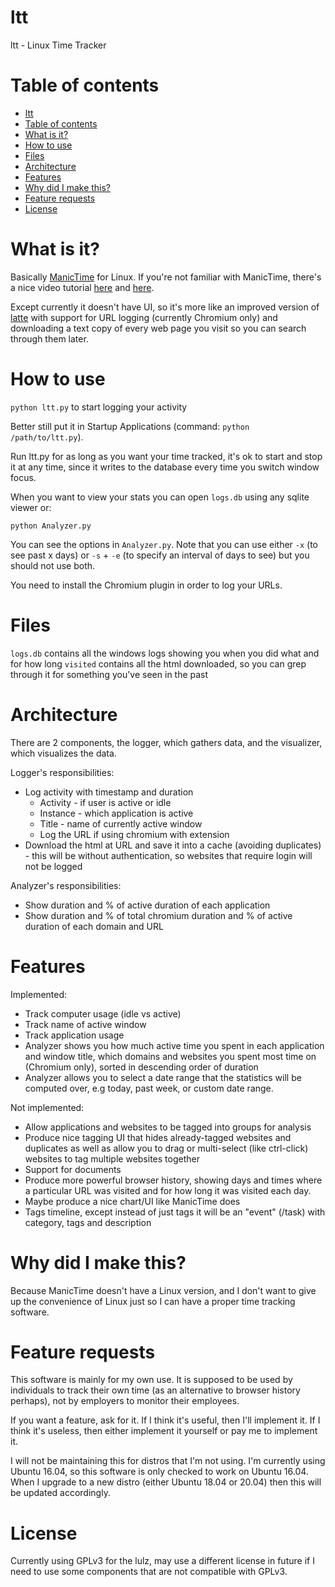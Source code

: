 # ltt
ltt - Linux Time Tracker 

# Table of contents
- [ltt](#ltt)
- [Table of contents](#table-of-contents)
- [What is it?](#what-is-it)
- [How to use](#how-to-use)
- [Files](#files)
- [Architecture](#architecture)
- [Features](#features)
- [Why did I make this?](#why-did-i-make-this)
- [Feature requests](#feature-requests)
- [License](#license)

# What is it?

Basically [ManicTime](https://www.manictime.com) for Linux. If you're not familiar with ManicTime, there's a nice video tutorial [here](https://www.youtube.com/watch?v=3lBCzW9P5mY) and [here](https://www.youtube.com/watch?v=A-Wp24Lr37k).

Except currently it doesn't have UI, so it's more like an improved version of [latte](https://github.com/flakas/Latte) with support for URL logging (currently Chromium only) and downloading a text copy of every web page you visit so you can search through them later. 

# How to use

`python ltt.py` to start logging your activity

Better still put it in Startup Applications (command: `python /path/to/ltt.py`). 

Run ltt.py for as long as you want your time tracked, it's ok to start and stop it at any time, since it writes to the database every time you switch window focus. 

When you want to view your stats you can open `logs.db` using any sqlite viewer or:

`python Analyzer.py`

You can see the options in `Analyzer.py`. Note that you can use either `-x` (to see past x days) or `-s` + `-e` (to specify an interval of days to see) but you should not use both. 

You need to install the Chromium plugin in order to log your URLs. 

# Files

`logs.db` contains all the windows logs showing you when you did what and for how long
`visited` contains all the html downloaded, so you can grep through it for something you've seen in the past

# Architecture

There are 2 components, the logger, which gathers data, and the visualizer, which visualizes the data. 

Logger's responsibilities:

- Log activity with timestamp and duration
    - Activity - if user is active or idle 
    - Instance - which application is active
    - Title - name of currently active window
    - Log the URL if using chromium with extension
- Download the html at URL and save it into a cache (avoiding duplicates) - this will be without authentication, so websites that require login will not be logged

Analyzer's responsibilities: 

- Show duration and % of active duration of each application
- Show duration and % of total chromium duration and % of active duration of each domain and URL

# Features 

Implemented:

- Track computer usage (idle vs active)
- Track name of active window
- Track application usage
- Analyzer shows you how much active time you spent in each application and window title, which domains and websites you spent most time on (Chromium only), sorted in descending order of duration
- Analyzer allows you to select a date range that the statistics will be computed over, e.g today, past week, or custom date range. 

Not implemented:

- Allow applications and websites to be tagged into groups for analysis
- Produce nice tagging UI that hides already-tagged websites and duplicates as well as allow you to drag or multi-select (like ctrl-click) websites to tag multiple websites together
- Support for documents
- Produce more powerful browser history, showing days and times where a particular URL was visited and for how long it was visited each day. 
- Maybe produce a nice chart/UI like ManicTime does
- Tags timeline, except instead of just tags it will be an "event" (/task) with category, tags and description


# Why did I make this? 

Because ManicTime doesn't have a Linux version, and I don't want to give up the convenience of Linux just so I can have a proper time tracking software. 

# Feature requests

This software is mainly for my own use. It is supposed to be used by individuals to track their own time (as an alternative to browser history perhaps), not by employers to monitor their employees.  

If you want a feature, ask for it. If I think it's useful, then I'll implement it. If I think it's useless, then either implement it yourself or pay me to implement it. 

I will not be maintaining this for distros that I'm not using. I'm currently using Ubuntu 16.04, so this software is only checked to work on Ubuntu 16.04. When I upgrade to a new distro (either Ubuntu 18.04 or 20.04) then this will be updated accordingly. 

# License

Currently using GPLv3 for the lulz, may use a different license in future if I need to use some components that are not compatible with GPLv3. 
